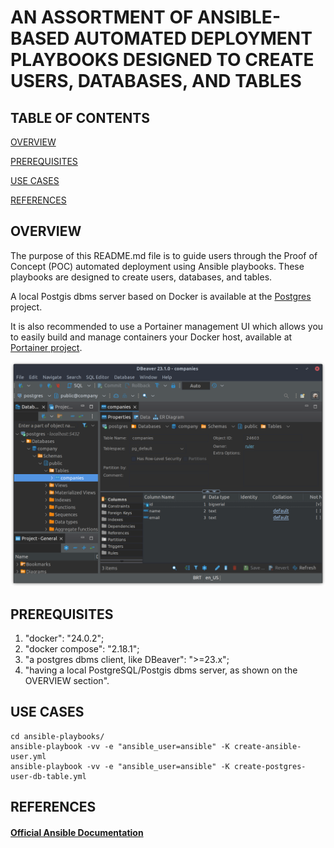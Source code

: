 # AN ASSORTMENT OF ANSIBLE-BASED AUTOMATED DEPLOYMENT PLAYBOOKS DESIGNED TO CREATE USERS, DATABASES, AND TABLES

## TABLE OF CONTENTS

[OVERVIEW](#overview)

[PREREQUISITES](#prerequisites)

[USE CASES](#use-cases)

[REFERENCES](#references)

## OVERVIEW

The purpose of this README.md file is to guide users through the Proof of Concept (POC) automated deployment using Ansible playbooks. These playbooks are designed to create users, databases, and tables.

A local Postgis dbms server based on Docker is available at the [Postgres](https://github.com/rubenschagas/postgres) project.

It is also recommended to use a Portainer management UI which allows you to easily build and manage containers your Docker host, available at [Portainer project](https://github.com/rubenschagas/portainer).

![](./assets/readMeMd/dbeaver1.png)

## PREREQUISITES

1. "docker": "24.0.2";
2. "docker compose": "2.18.1";
3. "a postgres dbms client, like DBeaver": ">=23.x";
4. "having a local PostgreSQL/Postgis dbms server, as shown on the OVERVIEW section".

## USE CASES

```
cd ansible-playbooks/
ansible-playbook -vv -e "ansible_user=ansible" -K create-ansible-user.yml
ansible-playbook -vv -e "ansible_user=ansible" -K create-postgres-user-db-table.yml
```

## REFERENCES

#### [Official Ansible Documentation](https://docs.ansible.com/ansible/2.9/index.html)
